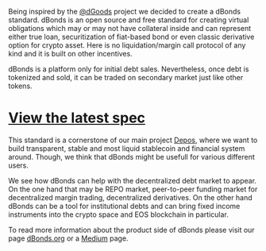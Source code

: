 Being inspired by the [@dGoods](https://dGoods.org) project we decided to create
a dBonds standard.
dBonds is an open source and free standard for creating virtual obligations which
may or may not have collateral inside and can represent either true loan, 
securitization of fiat-based bond or even classic derivative option for crypto asset.
Here is no liquidation/margin call protocol of any kind and it is built on other incentives.

dBonds is a platform only for initial debt sales. Nevertheless, once debt is
tokenized and sold, it can be traded on secondary market just like other tokens.


[View the latest spec](dbonds_spec.md)
======================================

This standard is a cornerstone of our main project [Depos](https://depos.io),
where we want to build transparent, stable and most liquid stablecoin and 
financial system around. Though, we think that dBonds might be usefull for various
different users.

We see how dBonds can help with the decentralized debt market to appear.
On the one hand that may be REPO market, peer-to-peer funding market for 
decentralized margin trading, decentralized derivatives.
On the other hand dBonds can be a tool for institutional debts and can bring
fixed income instruments into the crypto space and EOS blockchain in particular.

To read more information about the product side of dBonds please visit our page
[dBonds.org](https://dBonds.org) or a [Medium](https://medium.com/dbonds) page.